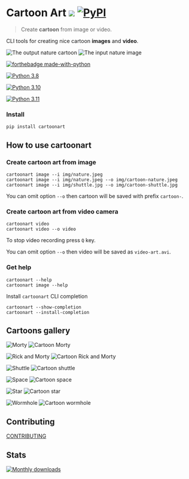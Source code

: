 # Cartoon Art [![](https://img.shields.io/github/v/release/ego/cartoonart.svg?colorB=58839b)](https://github.com/ego/cartoonart/releases) [![PyPI](https://img.shields.io/pypi/v/cartoonart.svg)](https://pypi.org/project/cartoonart/)


> Create **cartoon** from image or video.

CLI tools for creating nice cartoon **images** and **video**.

![The output nature cartoon](https://raw.githubusercontent.com/ego/cartoonart/main/img/cartoon-nature.jpeg)
![The input nature image](https://raw.githubusercontent.com/ego/cartoonart/main/img/nature.jpeg)

[![forthebadge made-with-python](http://ForTheBadge.com/images/badges/made-with-python.svg)](https://www.python.org/)

[![Python 3.8](https://img.shields.io/badge/python-3.8-green.svg)](https://www.python.org/downloads/release/python-380/)

[![Python 3.10](https://img.shields.io/badge/python-3.10-green.svg)](https://www.python.org/downloads/release/python-3100/)

[![Python 3.11](https://img.shields.io/badge/python-3.11-green.svg)](https://www.python.org/downloads/release/python-3110/)

### Install

```shell
pip install cartoonart
```

## How to use cartoonart

### Create cartoon art from image


```shell
cartoonart image --i img/nature.jpeg
cartoonart image --i img/nature.jpeg --o img/cartoon-nature.jpeg
cartoonart image --i img/shuttle.jpg --o img/cartoon-shuttle.jpg
```

You can omit option `--o` then cartoon will be saved with prefix `cartoon-`.

### Create cartoon art from video camera

```shell
cartoonart video
cartoonart video --o video
```

To stop video recording press `Q` key.

You can omit option `--o` then video will be saved as `video-art.avi`.

### Get help

```shell
cartoonart --help
cartoonart image --help
```

Install `cartoonart` CLI completion

```shell
cartoonart --show-completion
cartoonart --install-completion
```

## Cartoons gallery

![Morty](https://raw.githubusercontent.com/ego/cartoonart/main/img/morty.jpg)
![Cartoon Morty](https://raw.githubusercontent.com/ego/cartoonart/main/img/cartoon-morty.jpg)

![Rick and Morty](https://raw.githubusercontent.com/ego/cartoonart/main/img/rick-and-morty.jpg)
![Cartoon Rick and Morty](https://raw.githubusercontent.com/ego/cartoonart/main/img/cartoon-rick-and-morty.jpg)

![Shuttle](https://raw.githubusercontent.com/ego/cartoonart/main/img/shuttle.jpg)
![Cartoon shuttle](https://raw.githubusercontent.com/ego/cartoonart/main/img/cartoon-shuttle.jpg)

![Space](https://raw.githubusercontent.com/ego/cartoonart/main/img/space.jpg)
![Cartoon space](https://raw.githubusercontent.com/ego/cartoonart/main/img/cartoon-space.jpg)

![Star](https://raw.githubusercontent.com/ego/cartoonart/main/img/star.jpg)
![Cartoon star](https://raw.githubusercontent.com/ego/cartoonart/main/img/cartoon-star.jpg)

![Wormhole](https://raw.githubusercontent.com/ego/cartoonart/main/img/wormhole.jpg)
![Cartoon wormhole](https://raw.githubusercontent.com/ego/cartoonart/main/img/cartoon-wormhole.jpg)


## Contributing

[CONTRIBUTING](CONTRIBUTING.md)


## Stats

[![Monthly downloads](https://pepy.tech/badge/cartoonart/month)](https://pepy.tech/project/cartoonart)
